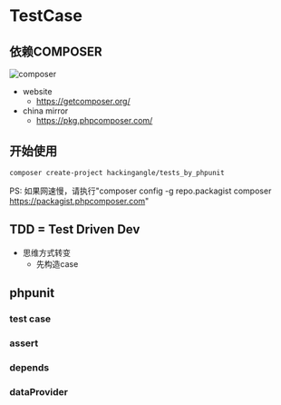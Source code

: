 #  TestCase

## 依赖COMPOSER

![composer](https://getcomposer.org/img/logo-composer-transparent5.png)

- website
    - https://getcomposer.org/
- china mirror
    - https://pkg.phpcomposer.com/

## 开始使用

``` shell
composer create-project hackingangle/tests_by_phpunit
```

PS: 如果网速慢，请执行"composer config -g repo.packagist composer https://packagist.phpcomposer.com"
    
## TDD = Test Driven Dev

- 思维方式转变
    - 先构造case

## phpunit

### test case

### assert

### depends

### dataProvider

